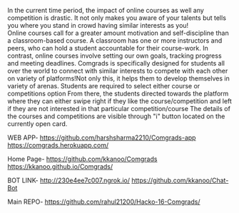 In the current time period, the impact of online courses as well any competition is drastic. It not only makes you aware of your talents but tells you where you stand in crowd having similar interests as you!  
Online courses call for a greater amount motivation and self-discipline than a classroom-based course. A classroom has one or more instructors and peers, who can hold a student accountable for their course-work. In contrast, online courses involve setting our own goals, tracking progress and meeting deadlines.
Comgrads is specifically designed for students all over the world to connect with similar interests to compete with each other on variety of platforms!Not only this, it helps them to develop themselves in variety of arenas.
Students are required to select either course or competitions option
From there, the students directed towards the platform where they can either swipe right if they like the course/competition and left if they are not interested in that particular competition/course
The details of the courses and competitions are visible through "i" button located on the currently open card.

WEB APP-
https://github.com/harshsharma2210/Comgrads-app
https://comgrads.herokuapp.com/

Home Page-
https://github.com/kkanoo/Comgrads
https://kkanoo.github.io/Comgrads/

BOT LINK-
http://230e4ee7c007.ngrok.io/
https://github.com/kkanoo/Chat-Bot

Main REPO-
https://github.com/rahul21200/Hacko-16-Comgrads/
